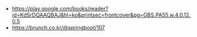 - https://play.google.com/books/reader?id=KdSrDQAAQBAJ&hl=ko&printsec=frontcover&pg=GBS.PA55.w.4.0.12.0.5
- https://brunch.co.kr/@springboot/107
